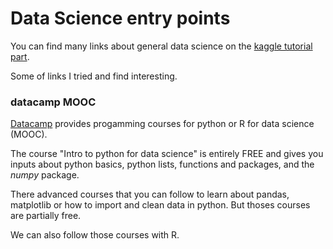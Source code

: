 # Data Science entry points

You can find many links about general data science on the [kaggle tutorial part](https://www.kaggle.com/wiki/Tutorials).

Some of links I tried and find interesting.

### datacamp MOOC
[Datacamp](https://www.datacamp.com/home) provides progamming courses for python or R for data science (MOOC). 

The course "Intro to python for data science" is entirely FREE and gives you inputs about python basics, python lists, functions and packages, and the *numpy* package.

There advanced courses that you can follow to learn about pandas, matplotlib or how to import and clean data in python. But thoses courses are partially free.

We can also follow those courses with R.

